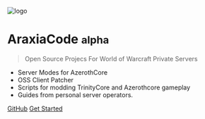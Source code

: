 <!-- _coverpage.md -->

![logo](_media/logo.png)

# AraxiaCode <small>alpha</small>

> Open Source Projecs For World of Warcraft Private Servers

- Server Modes for AzerothCore
- OSS Client Patcher
- Scripts for modding TrinityCore and Azerothcore gameplay
- Guides from personal server operators.  

[GitHub](https://github.com/araxiaonline/)
[Get Started](#About)